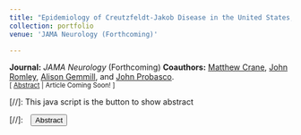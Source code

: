 ```yaml
---
title: "Epidemiology of Creutzfeldt-Jakob Disease in the United States, 2007-2022"
collection: portfolio
venue: 'JAMA Neurology (Forthcoming)'

---
```


**Journal:** _JAMA Neurology_ (Forthcoming)
**Coauthors:** [Matthew Crane][mcrane], [John Romley][jromley], [Alison Gemmill][agem], and [John Probasco][jprobasco].
<br/>
<small>[ <a href="#/" onclick="visib('cjdepi')">Abstract</a> | Article Coming Soon! ] </small>

<div id="cjdepi" style="display: none; text-align: justify; line-height: 1.2" ><small>
Creutzfeldt–Jakob disease (CJD) is a rapidly progressive and universally fatal prion disease. Prior research on CJD in the US demonstrated stable incidence from 1979-2006, though recent trends are not as well described. The incidence of sporadic CJD (sCJD), the most common type of CJD, is higher among older patients. Due to demographic trends worldwide towards aging populations, the epidemiology of CJD is evolving. We examined death certificate data from 2007-2020 to better understand recent trends of CJD in the US.
</small><br><br/></div>

[mcrane]: https://healthpolicy.usc.edu/author/matthew-a-crane/
[jromley]: https://priceschool.usc.edu/people/john-a-romley/
[agem]: https://publichealth.jhu.edu/faculty/3843/alison-gemmill
[jprobasco]: https://pure.johnshopkins.edu/en/persons/john-probasco

[//]: This java script is the button to show abstract
<script>
 function visib(id) {
  var x = document.getElementById(id);
  if (x.style.display === "block") {
    x.style.display = "none";
  } else {
    x.style.display = "block";
  }
}
</script>

[//]:&emsp;<button onclick="visib('polariz')" class="btn btn--inverse btn--small">Abstract</button>
